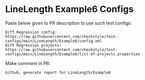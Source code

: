 # LineLength Example6 Configs
Paste below given to PR description to use such test configs:
```
Diff Regression config: https://raw.githubusercontent.com/checkstyle/test-configs/main/LineLength/Example6/config.xml
Diff Regression projects: https://raw.githubusercontent.com/checkstyle/test-configs/main/LineLength/Example6/list-of-projects.properties
```
Make comment in PR:
```
Github, generate report for LineLength/Example6
```
